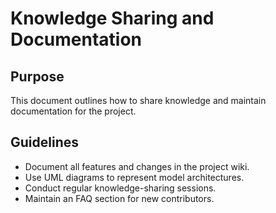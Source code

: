 # Knowledge Sharing and Documentation

## Purpose
This document outlines how to share knowledge and maintain documentation for the project.

## Guidelines
- Document all features and changes in the project wiki.
- Use UML diagrams to represent model architectures.
- Conduct regular knowledge-sharing sessions.
- Maintain an FAQ section for new contributors.
